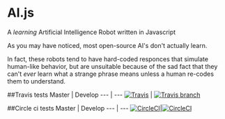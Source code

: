 # AI.js
A _learning_ Artificial Intelligence Robot written in Javascript

As you may have noticed, most open-source AI's don't actually learn.

In fact, these robots tend to have hard-coded responces that simulate human-like behavior, but are unsuitable because of the sad fact that they can't _ever_ learn what a strange phrase means unless a human re-codes them to understand.

##Travis tests
Master | Develop
--- | ---
[![Travis](https://travis-ci.org/Lazerbeak12345/AI.js.svg?branch=master)](https://travis-ci.org/Lazerbeak12345/AI.js) | [![Travis branch](https://travis-ci.org/Lazerbeak12345/AI.js.svg?branch=develop)](https://travis-ci.org/Lazerbeak12345/AI.js)

##Circle ci tests
Master | Develop
--- | ---
[![CircleCI](https://circleci.com/gh/Lazerbeak12345/AI.js.svg?style=svg)](https://circleci.com/gh/Lazerbeak12345/AI.js)|[![CircleCI](https://circleci.com/gh/Lazerbeak12345/AI.js/tree/develop.svg?style=svg)](https://circleci.com/gh/Lazerbeak12345/AI.js/tree/develop)
